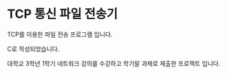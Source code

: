 # TCP 통신 파일 전송기
TCP를 이용한 파일 전송 프로그램 입니다.

C로 작성되었습니다.

대학교 3학년 1학기 네트워크 강의를 수강하고 학기말 과제로 제출한 프로젝트 입니다.